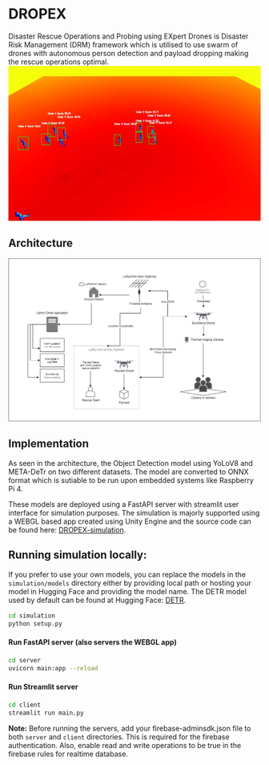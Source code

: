 # DROPEX
Disaster Rescue Operations and Probing using EXpert Drones is Disaster Risk Management (DRM) framework which is utilised to use swarm of drones with autonomous person detection and payload dropping making the rescue operations optimal.  
<img width="600" src="assets/simulation-results.png" alt="dropex-arch"/>

## Architecture
<img width="600" src="assets/dropex-architecture.png" alt="dropex-arch"/>

## Implementation
As seen in the architecture, the Object Detection model using YoLoV8 and META-DeTr on two different datasets. The model are converted to ONNX format which is sutiable to be run upon embedded systems like Raspberry Pi 4.

These models are deployed using a FastAPI server with streamlit user interface for simulation purposes. The simulation is majorly supported using a WEBGL based app created using Unity Engine and the source code can be found here: 
[DROPEX-simulation](https://github.com/kausthub-kannan/DROPEX-simulation).

## Running simulation locally:
If you prefer to use your own models, you can replace the models in the `simulation/models` directory either by providing
local path or hosting your model in Hugging Face and providing the model name. The DETR model used by default can be 
found at Hugging Face: [DETR](https://huggingface.co/kausthubkannan17/dropex).

```bash
cd simulation
python setup.py
```

#### Run FastAPI server (also servers the WEBGL app)
```bash
cd server
uvicorn main:app --reload
```
#### Run Streamlit server
```bash
cd client
streamlit run main.py
```

**Note:**
Before running the servers, add your firebase-adminsdk.json file to both `server` and `client` directories. 
This is required for the firebase authentication. Also, enable read and write operations to be true in the firebase 
rules for realtime database.


